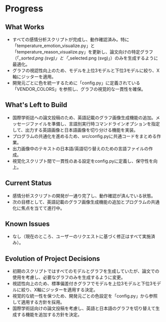 # Progress

## What Works
- すべての感情分析スクリプトが完成し、動作確認済み。特に「temperature_emotion_visualize.py」と「temperature_reason_visualize.py」を更新し、論文向けの特定グラフ（「*_sorted.png (svg)」と「*_selected.png (svg)」）のみを生成するように最適化。
- グラフの視認性向上のため、モデルを上位3モデルと下位3モデルに絞り、X軸にジッターを適用。
- 開発元ごとに色を統一するために「config.py」に定義されている「VENDOR_COLORS」を参照し、グラフの視覚的な一貫性を確保。

## What's Left to Build
- 国際学術誌への論文投稿のため、英語記載のグラフ画像生成機能の追加。メッセージファイルを準備し、言語別実行時コマンドラインオプションを指定して、出力する英語画像と日本語画像を切り分ける機能を実装。
- プログラムの共通化を進めるため、src/config.pyに共通コードをまとめる作業。
- 出力画像中のテキストの日本語/英語切り替えのための言語ファイルの作成。
- 視覚化スクリプト間で一貫性のある設定をconfig.pyに定義し、保守性を向上。

## Current Status
- 感情分析スクリプトの開発が一通り完了し、動作確認が済んでいる状態。
- 次の目標として、英語記載のグラフ画像生成機能の追加とプログラムの共通化に焦点を当てて進行中。

## Known Issues
- なし（現在のところ、ユーザーのリクエストに基づく修正はすべて実施済み）。

## Evolution of Project Decisions
- 初期のスクリプトではすべてのモデルとグラフを生成していたが、論文での使用を考慮し、必要なグラフのみを生成するように変更。
- 視認性向上のため、標準偏差付きグラフでモデルを上位3モデルと下位3モデルに絞り、X軸にジッターを適用する決定。
- 視覚的な統一性を保つため、開発元ごとの色設定を「config.py」から参照して適用する方針を採用。
- 国際学術誌向けの論文投稿を考慮し、英語と日本語のグラフを切り替えて生成する機能を追加する方針を決定。
